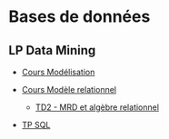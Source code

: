 # Bases de données

## LP Data Mining

- [Cours Modélisation](https://docs.google.com/presentation/d/e/2PACX-1vShmCW6ctqtSpUNnUwJb7hoPZ4FMhPkKfWeZQno26AnGW0MTWMVoJJ-O-YUMHwoZA---TMmTbYYJ0Jk/pub?start=false&loop=false&delayms=3000)
    <!-- - [TD1 - Modélisation MCD](td1) -->
    <!-- - [TD1 - correction](td1-correction) -->
    
- [Cours Modèle relationnel](https://docs.google.com/presentation/d/e/2PACX-1vR3QQQT7o77V2wAiLpilh0iACfQ8uP4mznxkM912DQ4DltNNDx884cbreRLQkgwmjUHGSofNGYTH8oC/pub?start=false&loop=false&delayms=3000)
    - [TD2 - MRD et algèbre relationnel](td2)
    <!-- - [TD2 - correction MRD](td2-correction-MRD) -->
    <!-- - [TD2 - correction SQL](td2-correction-SQL) -->
    
- [TP SQL](tp1)
    <!-- - [TP - correction](tp1-correction) -->